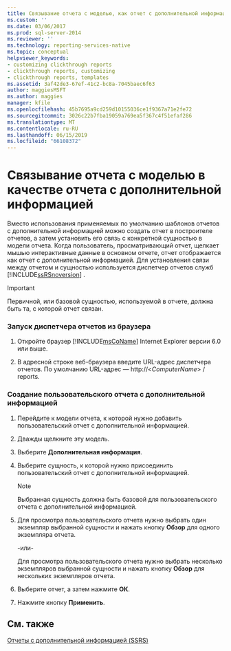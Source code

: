 ```yaml
---
title: Связывание отчета с моделью, как отчет с дополнительной информацией | Документация Майкрософт
ms.custom: ''
ms.date: 03/06/2017
ms.prod: sql-server-2014
ms.reviewer: ''
ms.technology: reporting-services-native
ms.topic: conceptual
helpviewer_keywords:
- customizing clickthrough reports
- clickthrough reports, customizing
- clickthrough reports, templates
ms.assetid: 3af42de3-67ef-41c2-bc8a-7045baec6f63
author: maggiesMSFT
ms.author: maggies
manager: kfile
ms.openlocfilehash: 45b7695a9cd259d10155036ce1f9367a71e2fe72
ms.sourcegitcommit: 3026c22b7fba19059a769ea5f367c4f51efaf286
ms.translationtype: MT
ms.contentlocale: ru-RU
ms.lasthandoff: 06/15/2019
ms.locfileid: "66108372"
---
```

# <a name="link-a-report-to-a-model-as-a-clickthrough-report"></a>Связывание отчета с моделью в качестве отчета с дополнительной информацией
  Вместо использования применяемых по умолчанию шаблонов отчетов с дополнительной информацией можно создать отчет в построителе отчетов, а затем установить его связь с конкретной сущностью в модели отчета. Когда пользователь, просматривающий отчет, щелкает мышью интерактивные данные в основном отчете, отчет отображается как отчет с дополнительной информацией. Для установления связи между отчетом и сущностью используется диспетчер отчетов служб [!INCLUDE[ssRSnoversion](../includes/ssrsnoversion-md.md)] .  
  
> [!IMPORTANT]  
>  Первичной, или базовой сущностью, используемой в отчете, должна быть та, с которой отчет связан.  
  
### <a name="to-start-report-manager-from-a-browser"></a>Запуск диспетчера отчетов из браузера  
  
1.  Откройте браузер [!INCLUDE[msCoName](../includes/msconame-md.md)] Internet Explorer версии 6.0 или выше.  
  
2.  В адресной строке веб-браузера введите URL-адрес диспетчера отчетов. По умолчанию URL-адрес — http://\<*ComputerName*> / reports.  
  
### <a name="to-create-a-customized-clickthrough-report"></a>Создание пользовательского отчета с дополнительной информацией  
  
1.  Перейдите к модели отчета, к которой нужно добавить пользовательский отчет с дополнительной информацией.  
  
2.  Дважды щелкните эту модель.  
  
3.  Выберите **Дополнительная информация**.  
  
4.  Выберите сущность, к которой нужно присоединить пользовательский отчет с дополнительной информацией.  
  
    > [!NOTE]  
    >  Выбранная сущность должна быть базовой для пользовательского отчета с дополнительной информацией.  
  
5.  Для просмотра пользовательского отчета нужно выбрать один экземпляр выбранной сущности и нажать кнопку **Обзор** для одного экземпляра отчета.  
  
     -или-  
  
     Для просмотра пользовательского отчета нужно выбрать несколько экземпляров выбранной сущности и нажать кнопку **Обзор** для нескольких экземпляров отчета.  
  
6.  Выберите отчет, а затем нажмите **ОК**.  
  
7.  Нажмите кнопку **Применить**.  
  
## <a name="see-also"></a>См. также  
 [Отчеты с дополнительной информацией &#40;SSRS&#41;](reports/clickthrough-reports-ssrs.md)  
  
  
